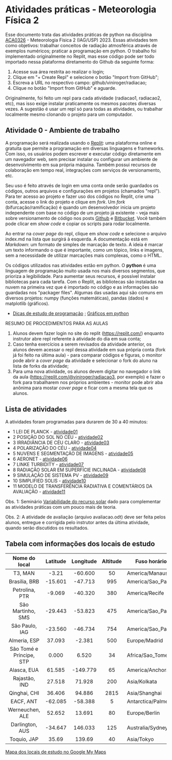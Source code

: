 # Atividades práticas - Meteorologia Física 2

Esse documento trata das atividades práticas de python na disciplina [ACA0326](https://uspdigital.usp.br/jupiterweb/obterDisciplina?sgldis=ACA0326&codcur=14010&codhab=1) - Meteorologia Física 2 (IAG/USP) 2023. Essas atividades tem como objetivos: trabalhar conceitos de radiação atmosférica através de exemplos numéricos; praticar a programação em python. O trabalho foi implementado originalmente no Replit, mas esse código pode ser todo importado nessa plataforma diretamento do Github da seguinte forma:

1. Acesse sua área restrita ao realizar o login;
2. Clique em "+ Create Repl" e selecione o botão "Import from GitHub";
3. Escreva a URL no respectivo campo: github/viniroger/radiacao;
4. Clique no botão "Import from GitHub" e aguarde.

Originalmente, foi feito um repl para cada atividade (radiacao1, radiacao2, etc), mas isso exige instalar praticamente os mesmos pacotes diversas vezes. A sugestão é usar um repl só para todas as atividades, ou trabalhar localmente mesmo clonando o projeto para um computador.

## Atividade 0 - Ambiente de trabalho

A programação será realizada usando o [Replit](https://replit.com/): uma plataforma online e gratuita que permite a programação em diversas linguagens e frameworks. Com isso, os usuários podem escrever e executar código diretamente em um navegador web, sem precisar instalar ou configurar um ambiente de desenvolvimento em sua própria máquina. Também possui recursos de colaboração em tempo real, integrações com serviços de versionamento, etc.

Seu uso é feito através de login em uma conta onde serão guardados os códigos, outros arquivos e configurações em projetos (chamados "repl"). Para ter acesso ao projeto e fazer uso dos códigos no Replit, crie uma conta, acesse o link do projeto e clique em *fork*. Um *fork* (bifurcação/ramificação) é quando um desenvolvedor inicia um projeto independente com base no código de um projeto já existente - veja mais sobre versionamento de código nos posts [Github](https://www.monolitonimbus.com.br/github/) e [Bitbucket](https://www.monolitonimbus.com.br/bitbucket-configuracao-e-branches/). Você também pode clicar em *show code* e copiar os scripts para rodar localmente.

Ao entrar na *cover page* do repl, clique em *show code* e selecione o arquivo index.md na lista que surgirá à esquerda. A documentação está em *Markdown*: um formato de simples de marcação de texto. A ideia é marcar um texto informando o que é importante, como um tópico, links e imagens, sem a necessidade de utilizar marcações mais complexas, como o HTML.

Os códigos utilizados nas atividades estão em python. O **python** é uma linguagem de programação muito usada nos mais diversos segmentos, que prioriza a legibilidade. Para aumentar seus recursos, é possível instalar bibliotecas para cada tarefa. Com o Replit, as bibliotecas são instaladas na nuvem na primeira vez que é importado no código e as informações são guardadas nos "packager files". Algumas das usadas aqui são comuns em diversos projetos: numpy (funções matemáticas), pandas (dados) e matplotlib (gráficos).

- [Dicas de estudo de programação](https://www.monolitonimbus.com.br/dicas-de-estudo-de-programacao/) ; [Gráficos em python](https://www.monolitonimbus.com.br/graficos-em-python/)

RESUMO DE PROCEDIMENTOS PARA AS AULAS

1. Alunos devem fazer login no site do replit (https://replit.com/) enquanto instrutor abre repl referente à atividade do dia em sua conta;
2. Caso tenha exercícios a serem revisados da atividade anterior, os alunos devem acessar o repl dessa atividade em sua própria conta (fork já foi feito na última aula) - para comparar códigos e figuras, o monitor pode abrir a *cover page* da atividade e selecionar o fork do aluno na lista de forks da atividade;
3. Para uma nova atividade, os alunos devem digitar no navegador o link da aula (https://replit.com/@viniroger/radiacao3, por exemplo) e fazer o fork para trabalharem nos próprios ambientes - monitor pode abrir aba anônima para mostar *cover page* e ficar com a mesma tela que os alunos.

## Lista de atividades

A atividades foram programadas para durarem de 30 a 40 minutos:

- 1 LEI DE PLANCK - [atividade01](https://github.com/viniroger/radiacao/blob/master/atividade01/index.md)
- 2 POSIÇÃO DO SOL NO CÉU - [atividade02](https://github.com/viniroger/radiacao/blob/master/atividade02/index.md)
- 3 IRRADIÂNCIA DE CÉU CLARO  - [atividade03](https://github.com/viniroger/radiacao/blob/master/atividade03/index.md)
- 4 POLARIZAÇÃO DO CÉU - [atividade04](https://github.com/viniroger/radiacao/blob/master/atividade04/index.md)
- 5 NUVENS E SEGMENTAÇÃO DE IMAGENS - [atividade05](https://github.com/viniroger/radiacao/blob/master/atividade05/index.md)
- 6 AERONET - [atividade06](https://github.com/viniroger/radiacao/blob/master/atividade06/index.md)
- 7 LINKE TURBIDITY - [atividade07](https://github.com/viniroger/radiacao/blob/master/atividade07/index.md)
- 8 RADIAÇÃO SOLAR EM SUPERFÍCIE INCLINADA - [atividade08](https://github.com/viniroger/radiacao/blob/master/atividade08/index.md)
- 9 SIMULAÇÃO DE SISTEMA PV - [atividade09](https://github.com/viniroger/radiacao/blob/master/atividade09/index.md)
- 10 SIMPLIFIED SOLIS - [atividade10](https://github.com/viniroger/radiacao/blob/master/atividade10/index.md)
- 11 MODELO DE TRANSFERÊNCIA RADIATIVA E COMENTÁRIOS DA AVALIAÇÃO - [atividade11](https://github.com/viniroger/radiacao/blob/master/atividade11/index.md)

Obs. 1: Seminário [Variabilidade do recurso solar](https://www.monolitonimbus.com.br/palestra-sobre-variabilidade-do-recurso-solar-na-usp/) dado para complementar as atividades práticas com um pouco mais de teoria.

Obs. 2: A atividade de avaliação (arquivo avaliacao.odt) deve ser feita pelos alunos, entregue e corrigida pelo instrutor antes da última atividade, quando serão discutidos os resultados.

## Tabela com informações dos locais de estudo

|       Nome do local      | Latitude | Longitude | Altitude | Fuso horário      |  Responsável  |
|:------------------------:|:--------:|:---------:|:--------:|-------------------|:-------------:|
| T3, MAN                  | -3.21    | -60.600   | 50       | America/Manaus    | instrutor     |
| Brasília, BRB            | -15.601  | -47.713   | 995      | America/Sao_Paulo | aluno1        |
| Petrolina, PTR           | -9.069   | -40.320   | 380      | America/Recife    | aluno2        |
| São Martinho, SMS        | -29.443  | -53.823   | 475      | America/Sao_Paulo | aluno3        |
| São Paulo, IAG           | -23.560  | -46.734   | 754      | America/Sao_Paulo | aluno4        |
| Almeria, ESP             | 37.093   | -2.381    | 500      | Europe/Madrid     | aluno5        |
| São Tomé e Príncipe, STP | 0.000    | 6.520     | 34       | Africa/Sao_Tome   | aluno6        |
| Alasca, EUA              | 61.585   | -149.779  | 65       | America/Anchorage | aluno7        |
| Rajastão, IND            | 27.518   | 71.928    | 200      | Asia/Kolkata      | aluno8        |
| Qinghai, CHI             | 36.406   | 94.886    | 2815     | Asia/Shanghai     | aluno9        |
| EACF, ANT                | -62.085  | -58.388   | 5        | Antarctica/Palmer | aluno10       |
| Werneuchen, ALE          | 52.652   | 13.691    | 80       | Europe/Berlin     | aluno11       |
| Darlington, AUS          | -34.647  | 146.033   | 125      | Australia/Sydney  | aluno12       |
| Toquio, JAP              | 35.69    | 139.69    | 40       | Asia/Tokyo        | aluno13       |

[Mapa dos locais de estudo no Google My Maps](https://www.google.com/maps/d/u/0/edit?mid=1UBtPafntKX5PEOZBX0mwy6VoaRs8_4g&usp=sharing)
